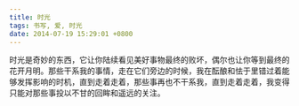 ```yaml
---
title: 时光
tags: 书写, 爱, 时光
date: 2014-07-19 15:29:01 +0800
---
```



时光是奇妙的东西，它让你陆续看见美好事物最终的败坏，偶尔也让你等到最终的花开月明。那些干系我的事情，走在它们旁边的时候，我在酝酿和怯于里错过着能够发挥影响的时机，直到走着走着，那些事再也不干系我，直到走着走着，我变得只能对那些事投以不甘的回眸和遥远的关注。

